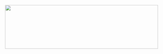 <a href="https://rawgit.com/DealerUplift-Org/CompanyCollaboration/master/activity-flow/1-Sales/Sales%20Activity.svg">
  <img src="https://rawgit.com/DealerUplift-Org/CompanyCollaboration/master/activity-flow/1-Sales/Sales%20Activity.svg" width="100%" height="144">
</a>